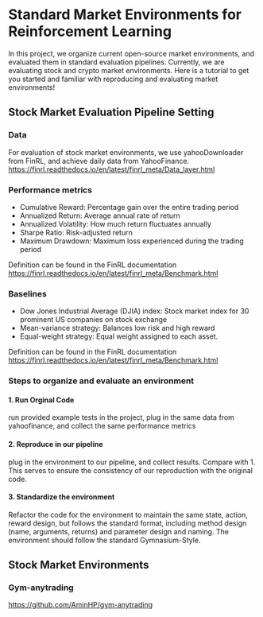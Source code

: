 # Standard Market Environments for Reinforcement Learning
In this project, we organize current open-source market environments, and evaluated them in standard evaluation pipelines. Currently, we are evaluating stock and crypto market environments. Here is a tutorial to get you started and familiar with reproducing and evaluating market environments!

## Stock Market Evaluation Pipeline Setting
### Data

For evaluation of stock market environments, we use yahooDownloader from FinRL, and achieve daily data from YahooFinance.
https://finrl.readthedocs.io/en/latest/finrl_meta/Data_layer.html

### Performance metrics

- Cumulative Reward: Percentage gain over the entire trading period
- Annualized Return: Average annual rate of return
- Annualized Volatility: How much return fluctuates annually
- Sharpe Ratio: Risk-adjusted return
- Maximum Drawdown: Maximum loss experienced during the trading period

Definition can be found in the FinRL documentation
https://finrl.readthedocs.io/en/latest/finrl_meta/Benchmark.html

### Baselines
- Dow Jones Industrial Average (DJIA) index: Stock market index for 30 prominent US companies on stock exchange
- Mean-variance strategy: Balances low risk and high reward
- Equal-weight strategy: Equal weight assigned to each asset.

Definition can be found in the FinRL documentation
https://finrl.readthedocs.io/en/latest/finrl_meta/Benchmark.html

### Steps to organize and evaluate an environment
#### 1. Run Orginal Code
run provided example tests in the project, plug in the same data from yahoofinance, and collect the same performance metrics
#### 2. Reproduce in our pipeline
plug in the environment to our pipeline, and collect results. Compare with 1. This serves to ensure the consistency of our reproduction with the original code. 
#### 3. Standardize the environment
Refactor the code for the environment to maintain the same state, action, reward design, but follows the standard format, including method design (name, arguments, returns) and parameter design and naming. The environment should follow the standard Gymnasium-Style. 
## Stock Market Environments

### Gym-anytrading
 https://github.com/AminHP/gym-anytrading








